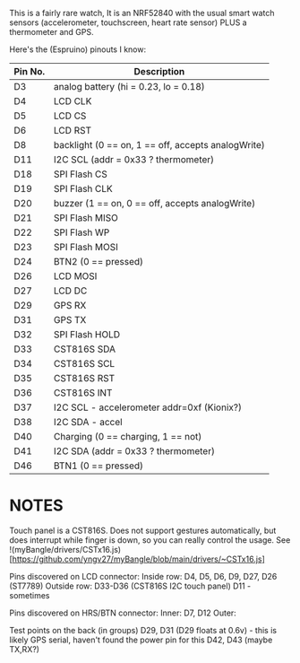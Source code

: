 This is a fairly rare watch,
It is an NRF52840 with the usual smart watch sensors (accelerometer, touchscreen, heart rate sensor) PLUS a thermometer and GPS. 

Here's the (Espruino) pinouts I know:

| Pin No.  | Description |
| ------------- | ------------- |
|D3| analog battery (hi = 0.23, lo = 0.18)|
|D4| LCD CLK|
|D5| LCD CS|
|D6| LCD RST|
|D8|  backlight (0 == on, 1 == off, accepts analogWrite)|
|D11| I2C SCL (addr = 0x33  ? thermometer)|
|D18| SPI Flash CS |
|D19| SPI Flash CLK |
|D20| buzzer (1 == on, 0 == off, accepts analogWrite)|
|D21| SPI Flash MISO |
|D22| SPI Flash WP |
|D23| SPI Flash MOSI |
|D24| BTN2 (0 == pressed)|
|D26| LCD MOSI|
|D27| LCD DC|
|D29 |  GPS RX |
|D31 |  GPS TX |
|D32| SPI Flash HOLD |
|D33| CST816S SDA |
|D34| CST816S SCL |
|D35| CST816S RST |
|D36| CST816S INT |
|D37| I2C SCL - accelerometer addr=0xf (Kionix?)|
|D38| I2C SDA - accel|
|D40| Charging (0 == charging, 1 == not)|
|D41| I2C SDA (addr = 0x33  ? thermometer)|
|D46| BTN1 (0 == pressed)|

NOTES
=====
Touch panel is a CST816S. Does not support gestures automatically, but does interrupt while finger is down, so you can really control the usage.  See !(myBangle/drivers/CSTx16.js)[https://github.com/yngv27/myBangle/blob/main/drivers/~CSTx16.js]

Pins discovered on LCD connector:
Inside row:  D4, D5, D6, D9, D27, D26 (ST7789)
Outside row: D33-D36 (CST816S I2C touch panel)
D11 - sometimes

Pins discovered on HRS/BTN connector:
Inner: D7, D12
Outer: 

Test points on the back (in groups)
D29, D31 (D29 floats at 0.6v) - this is likely GPS serial, haven't found the power pin for this
D42, D43 (maybe TX,RX?)
